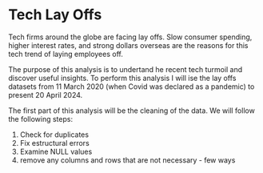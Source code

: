 # Tech Lay Offs

Tech firms around the globe are facing lay offs. Slow consumer spending, higher interest rates, and strong dollars overseas are the reasons for this tech trend of laying employees off. 

The purpose of this analysis is to undertand he recent tech turmoil and discover useful insights. To perform this analysis I will ise the lay offs datasets from 11 March 2020 (when Covid was declared as a pandemic) to present 20 April 2024.  

The first part of this analysis will be the cleaning of the data. We will follow the following steps:
1. Check for duplicates
2. Fix estructural errors
3. Examine NULL values
4. remove any columns and rows that are not necessary - few ways
